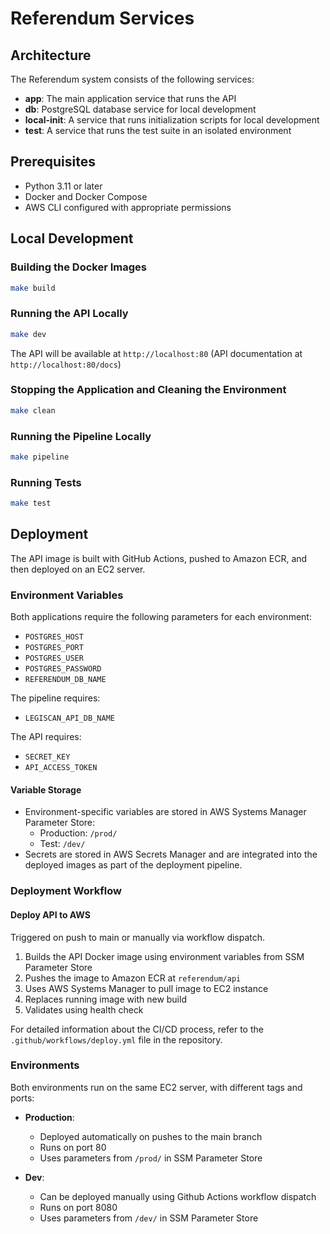 # Referendum Services

## Architecture

The Referendum system consists of the following services:
- **app**: The main application service that runs the API
- **db**: PostgreSQL database service for local development
- **local-init**: A service that runs initialization scripts for local development
- **test**: A service that runs the test suite in an isolated environment

## Prerequisites

- Python 3.11 or later
- Docker and Docker Compose
- AWS CLI configured with appropriate permissions

## Local Development

### Building the Docker Images

```bash
make build
```

### Running the API Locally

```bash
make dev
```

The API will be available at `http://localhost:80` (API documentation at `http://localhost:80/docs`)

### Stopping the Application and Cleaning the Environment

```bash
make clean
```

### Running the Pipeline Locally

```bash
make pipeline
```

### Running Tests

```bash
make test
```

## Deployment

The API image is built with GitHub Actions, pushed to Amazon ECR, and then deployed on an EC2 server.

### Environment Variables

Both applications require the following parameters for each environment:
- `POSTGRES_HOST`
- `POSTGRES_PORT`
- `POSTGRES_USER`
- `POSTGRES_PASSWORD`
- `REFERENDUM_DB_NAME`

The pipeline requires:
- `LEGISCAN_API_DB_NAME`

The API requires:
- `SECRET_KEY`
- `API_ACCESS_TOKEN`

#### Variable Storage

- Environment-specific variables are stored in AWS Systems Manager Parameter Store:
  - Production: `/prod/`
  - Test: `/dev/`
- Secrets are stored in AWS Secrets Manager and are integrated into the deployed images as part of the deployment pipeline.

### Deployment Workflow

#### Deploy API to AWS
Triggered on push to main or manually via workflow dispatch.

1. Builds the API Docker image using environment variables from SSM Parameter Store
2. Pushes the image to Amazon ECR at `referendum/api`
3. Uses AWS Systems Manager to pull image to EC2 instance
4. Replaces running image with new build
5. Validates using health check

For detailed information about the CI/CD process, refer to the `.github/workflows/deploy.yml` file in the repository.

### Environments

Both environments run on the same EC2 server, with different tags and ports:

- **Production**: 
  - Deployed automatically on pushes to the main branch
  - Runs on port 80
  - Uses parameters from `/prod/` in SSM Parameter Store

- **Dev**: 
  - Can be deployed manually using Github Actions workflow dispatch
  - Runs on port 8080
  - Uses parameters from `/dev/` in SSM Parameter Store
